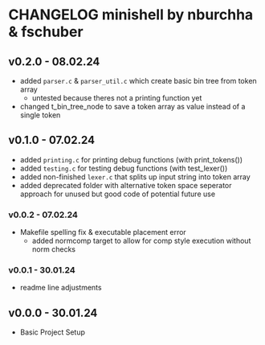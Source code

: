 # CHANGELOG minishell by nburchha & fschuber

## v0.2.0 - 08.02.24
- added `parser.c` & `parser_util.c` which create basic bin tree from token array
	- untested because theres not a printing function yet
- changed t_bin_tree_node to save a token array as value instead of a single token

## v0.1.0 - 07.02.24
- added `printing.c` for printing debug functions (with print_tokens())
- added `testing.c` for testing debug functions (with test_lexer())
- added non-finished `lexer.c` that splits up input string into token array
- added deprecated folder with alternative token space seperator approach for unused but good code of potential future use

### v0.0.2 - 07.02.24
- Makefile spelling fix & executable placement error
	- added normcomp target to allow for comp style execution without norm checks

### v0.0.1 - 30.01.24
- readme line adjustments

## v0.0.0 - 30.01.24
- Basic Project Setup